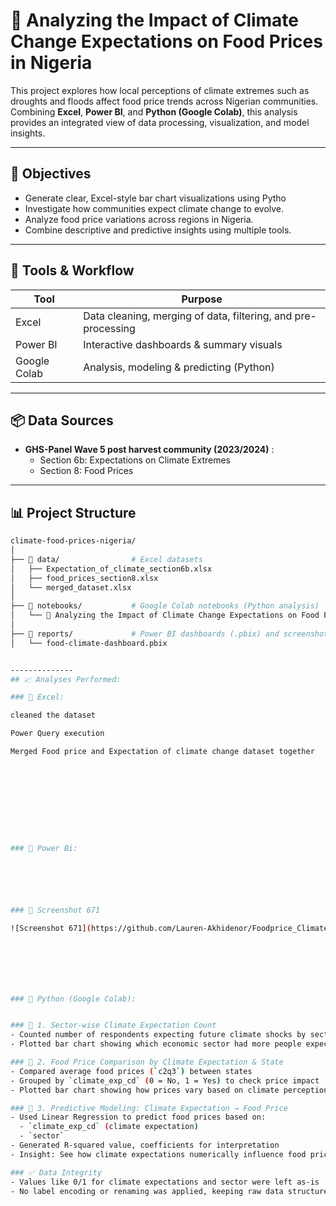 # 🌾 Analyzing the Impact of Climate Change Expectations on Food Prices in Nigeria

This project explores how local perceptions of climate extremes such as droughts and floods affect food price trends across Nigerian communities. Combining **Excel**, **Power BI**, and **Python (Google Colab)**, this analysis provides an integrated view of data processing, visualization, and model insights.

---

## 🎯 Objectives

- Generate clear, Excel-style bar chart visualizations using Pytho
- Investigate how communities expect climate change to evolve.
- Analyze food price variations across regions in Nigeria.
- Combine descriptive and predictive insights using multiple tools.

---

## 📁 Tools & Workflow

| Tool        | Purpose                                  |
|-------------|------------------------------------------|
| Excel       | Data cleaning, merging of data, filtering, and pre-processing |
| Power BI    | Interactive dashboards & summary visuals |
| Google Colab| Analysis, modeling & predicting (Python) |

---

## 📦 Data Sources

- **GHS-Panel Wave 5 post harvest community (2023/2024)** :
  - Section 6b: Expectations on Climate Extremes
  - Section 8: Food Prices
  

---

## 📊 Project Structure

```bash
climate-food-prices-nigeria/
│
├── 📂 data/                # Excel datasets
│   ├── Expectation_of_climate_section6b.xlsx
│   ├── food_prices_section8.xlsx
│   └── merged_dataset.xlsx
│
├── 📂 notebooks/           # Google Colab notebooks (Python analysis)
│   └── 🌾 Analyzing the Impact of Climate Change Expectations on Food Prices in Nigeria.ipynb
│
├── 📂 reports/             # Power BI dashboards (.pbix) and screenshots
│   └── food-climate-dashboard.pbix


--------------
## 📈 Analyses Performed:

### 🔹 Excel:

cleaned the dataset

Power Query execution

Merged Food price and Expectation of climate change dataset together










### 🔹 Power Bi:






### 📸 Screenshot 671

![Screenshot 671](https://github.com/Lauren-Akhidenor/Foodprice_ClimateChange/raw/main/Screenshot%20(671).png)







### 🔹 Python (Google Colab):


### 🔹 1. Sector-wise Climate Expectation Count
- Counted number of respondents expecting future climate shocks by sector
- Plotted bar chart showing which economic sector had more people expecting climate change

### 🔹 2. Food Price Comparison by Climate Expectation & State
- Compared average food prices (`c2q3`) between states
- Grouped by `climate_exp_cd` (0 = No, 1 = Yes) to check price impact
- Plotted bar chart showing how prices vary based on climate perception

### 🔹 3. Predictive Modeling: Climate Expectation → Food Price
- Used Linear Regression to predict food prices based on:
  - `climate_exp_cd` (climate expectation)
  - `sector`
- Generated R-squared value, coefficients for interpretation
- Insight: See how climate expectations numerically influence food price trends

### ✅ Data Integrity
- Values like 0/1 for climate expectations and sector were left as-is
- No label encoding or renaming was applied, keeping raw data structure clean
